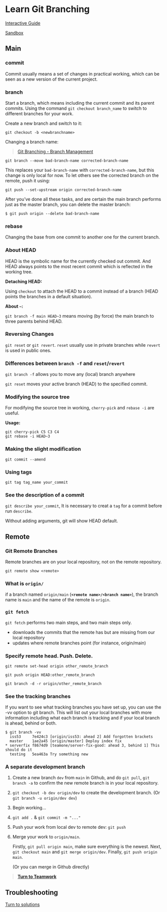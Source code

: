 # Learn Git Branching 
[Interactive Guide](https://learngitbranching.js.org/)

[Sandbox](https://learngitbranching.js.org/?NODEMO)

## Main 

### commit 

Commit usually means a set of changes in practical working, which can be seen as a new version of the current project. 

### branch 

Start a branch, which means including the current commit and its parent commits. Using the command `git checkout branch_name` to switch to different branches for your work. 

Create a new branch and switch to it:

`git checkout -b <newbranchname>`

Changing a branch name:
> [Git Branching - Branch Management](https://git-scm.com/book/en/v2/Git-Branching-Branch-Management)

`git branch --move bad-branch-name corrected-branch-name`

This replaces your `bad-branch-name` with `corrected-branch-name`, but this change is only local for now. To let others see the corrected branch on the remote, push it using: 

`git push --set-upstream origin corrected-branch-name`

After you’ve done all these tasks, and are certain the main branch performs just as the master branch, you can delete the master branch:

`$ git push origin --delete bad-branch-name`

### rebase

Changing the base from one commit to another one for the current branch.  

### About HEAD
HEAD is the symbolic name for the currently checked out commit. And HEAD always points to the most recent commit which is reflected in the working tree.

**Detaching HEAD:**

Using `checkout` to attach the HEAD to a commit instead of a branch (HEAD points the branches in a default situation).

**About `~`:**

`git branch -f main HEAD~3` means moving (by force) the main branch to three parents behind HEAD.

### Reversing Changes 

`git reset` or `git revert`. `reset` usually use in private branches while `revert` is used in public ones.

### Differences between `branch -f` and `reset`/`revert`

`git branch -f` allows you to move any (local) branch anywhere

`git reset` moves your active branch (HEAD) to the specified commit.

### Modifying the source tree

For modifying the source tree in working, `cherry-pick` and `rebase -i` are useful. 

**Usage:**
~~~
git cherry-pick C5 C3 C4
git rebase -i HEAD~3
~~~

### Making the slight modification

`git commit --amend`

### Using tags 

`git tag tag_name your_commit`

### See the description of a commit 

`git describe your_commit`, It is necessary to creat a `tag` for a commit before run `describe`. 

Without adding arguments, git will show HEAD default. 

## Remote

### Git Remote Branches

Remote branches are on your local repository, not on the remote repository.

`git remote show <remote>` 

### What is `origin/`

if a branch named `origin/main` (**`<remote name>/<branch name>`**), the branch name is `main` and the name of the remote is `origin`.

### `git fetch`

`git fetch` performs two main steps, and two main steps only.

* downloads the commits that the remote has but are missing from our local repository
* updates where remote branches point (for instance, origin/main)

### Specify remote head. Push. Delete. 

`git remote set-head origin other_remote_branch` 

`git push origin HEAD:other_remote_branch` 

`git branch -d -r origin/other_remote_branch` 

### See the tracking branches

If you want to see what tracking branches you have set up, you can use the -vv option to git branch. This will list out your local branches with more information including what each branch is tracking and if your local branch is ahead, behind or both.

~~~
$ git branch -vv
  iss53     7e424c3 [origin/iss53: ahead 2] Add forgotten brackets
  master    1ae2a45 [origin/master] Deploy index fix
* serverfix f8674d9 [teamone/server-fix-good: ahead 3, behind 1] This should do it
  testing   5ea463a Try something new
~~~

### A separate development branch 

1. Create a new branch `dev` from `main` in Github, and do `git pull`, `git branch -a` to confirm the new remote branch is in your local repository. 
2. `git checkout -b dev origin/dev` to create the development branch. (Or `git branch -u origin/dev dev`)
3. Begin working...
4. `git add .` & `git commit -m "..."` 
5. Push your work from local dev to remote dev: `git push` 
7. Merge your work to `origin/main`. 

   Firstly, `git pull origin main`, make sure everything is the newest. Next, `git checkout main` and `git merge origin/dev`. Finally, `git push origin main`.
   
   (Or you can merge in Github directly)
   
> **[Turn to Teamwork](https://github.com/YILIN1031/TheMissingSemester/blob/main/git/git.md#teamwork)**

## Troubleshooting 
[Turn to solutions](https://github.com/YILIN1031/TheMissingSemester/blob/main/git/git.md#troubleshooting)

